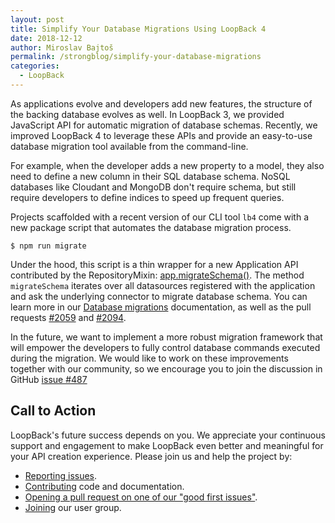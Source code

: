 ```yaml
---
layout: post
title: Simplify Your Database Migrations Using LoopBack 4
date: 2018-12-12
author: Miroslav Bajtoš
permalink: /strongblog/simplify-your-database-migrations
categories:
  - LoopBack
---
```


As applications evolve and developers add new features, the structure of the backing database evolves as well. In LoopBack 3, we provided JavaScript API for automatic migration of database schemas. Recently, we improved LoopBack 4 to leverage these APIs and provide an easy-to-use database migration tool available from the command-line.

For example, when the developer adds a new property to a model, they also need to define a new column in their SQL database schema. NoSQL databases like Cloudant and MongoDB don't require schema, but still require developers to define indices to speed up frequent queries.

<!--more-->

Projects scaffolded with a recent version of our CLI tool `lb4` come with a new package script that automates the database migration process.

```
$ npm run migrate
```

Under the hood, this script is a thin wrapper for a new Application API contributed by the RepositoryMixin: [app.migrateSchema()](http://apidocs.loopback.io/@loopback%2fdocs/repository.html#RepositoryMixinDoc.prototype.migrateSchema). The method `migrateSchema` iterates over all datasources registered with the application and ask the underlying connector to migrate database schema. You can learn more in our  [Database migrations](https://loopback.io/doc/en/lb4/Database-migrations.html) documentation, as well as the pull requests [#2059](https://github.com/strongloop/loopback-next/pull/2059) and [#2094](https://github.com/strongloop/loopback-next/pull/2094).

In the future, we want to implement a more robust migration framework that will empower the developers to fully control database commands executed during the migration. We would like to work on these improvements together with our community, so we encourage you to join the discussion in GitHub [issue #487](https://github.com/strongloop/loopback-next/issues/487)

## Call to Action

LoopBack's future success depends on you. We appreciate your continuous support and engagement to make LoopBack even better and meaningful for your API creation experience. Please join us and help the project by:

- [Reporting issues](https://github.com/strongloop/loopback-next/issues).
- [Contributing](https://github.com/strongloop/loopback-next/blob/master/docs/CONTRIBUTING.md)
  code and documentation.
- [Opening a pull request on one of our "good first issues"](https://github.com/strongloop/loopback-next/labels/good%20first%20issue).
- [Joining](https://github.com/strongloop/loopback-next/issues/110) our user group.

